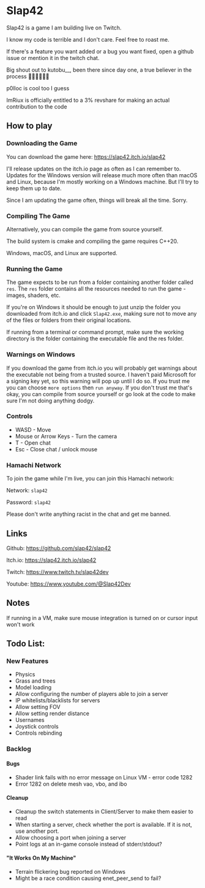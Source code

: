 # Slap42

Slap42 is a game I am building live on Twitch.

I know my code is terrible and I don't care. Feel free to roast me.

If there's a feature you want added or a bug you want fixed, open a github issue or mention it in the twitch chat.

Big shout out to kutobu__, been there since day one, a true believer in the process 🥐🇫🇷🥖🙏💯

p0lloc is cool too I guess

ImRiux is officially entitled to a 3% revshare for making an actual contribution to the code

## How to play

### Downloading the Game

You can download the game here: https://slap42.itch.io/slap42

I'll release updates on the itch.io page as often as I can remember to. Updates for the Windows version will release much more often than macOS and Linux, because I'm mostly working on a Windows machine. But I'll try to keep them up to date.

Since I am updating the game often, things will break all the time. Sorry.

### Compiling The Game

Alternatively, you can compile the game from source yourself.

The build system is cmake and compiling the game requires C++20.

Windows, macOS, and Linux are supported.

### Running the Game

The game expects to be run from a folder containing another folder called `res`. The `res` folder contains all the resources needed to run the game - images, shaders, etc.

If you're on Windows it should be enough to just unzip the folder you downloaded from itch.io and click `Slap42.exe`, making sure not to move any of the files or folders from their original locations.

If running from a terminal or command prompt, make sure the working directory is the folder containing the executable file and the res folder.

### Warnings on Windows

If you download the game from itch.io you will probably get warnings about the executable not being from a trusted source. I haven't paid Microsoft for a signing key yet, so this warning will pop up until I do so. If you trust me you can choose `more options` then `run anyway`. If you don't trust me that's okay, you can compile from source yourself or go look at the code to make sure I'm not doing anything dodgy.

### Controls

- WASD - Move
- Mouse or Arrow Keys - Turn the camera
- T - Open chat
- Esc - Close chat / unlock mouse

### Hamachi Network

To join the game while I'm live, you can join this Hamachi network:

Network: `slap42`

Password: `slap42`

Please don't write anything racist in the chat and get me banned.

## Links

Github: https://github.com/slap42/slap42

Itch.io: https://slap42.itch.io/slap42

Twitch: https://www.twitch.tv/slap42dev

Youtube: https://www.youtube.com/@Slap42Dev

## Notes

If running in a VM, make sure mouse integration is turned on or cursor input won't work

## Todo List:

### New Features

- Physics
- Grass and trees
- Model loading
- Allow configuring the number of players able to join a server
- IP whitelists/blacklists for servers
- Allow setting FOV
- Allow setting render distance
- Usernames
- Joystick controls
- Controls rebinding

### Backlog

#### Bugs

- Shader link fails with no error message on Linux VM - error code 1282
- Error 1282 on delete mesh vao, vbo, and ibo

#### Cleanup

- Cleanup the switch statements in Client/Server to make them easier to read
- When starting a server, check whether the port is available. If it is not, use another port.
- Allow choosing a port when joining a server
- Point logs at an in-game console instead of stderr/stdout?

#### "It Works On My Machine"
- Terrain flickering bug reported on Windows
- Might be a race condition causing enet_peer_send to fail?
